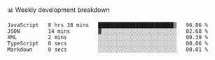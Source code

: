 📊 Weekly development breakdown
<!--START_SECTION:waka-->

```text
JavaScript   8 hrs 38 mins   ████████████████████████▒   96.86 %
JSON         14 mins         ▓░░░░░░░░░░░░░░░░░░░░░░░░   02.68 %
XML          2 mins          ░░░░░░░░░░░░░░░░░░░░░░░░░   00.39 %
TypeScript   0 secs          ░░░░░░░░░░░░░░░░░░░░░░░░░   00.06 %
Markdown     0 secs          ░░░░░░░░░░░░░░░░░░░░░░░░░   00.01 %
```

<!--END_SECTION:waka-->
